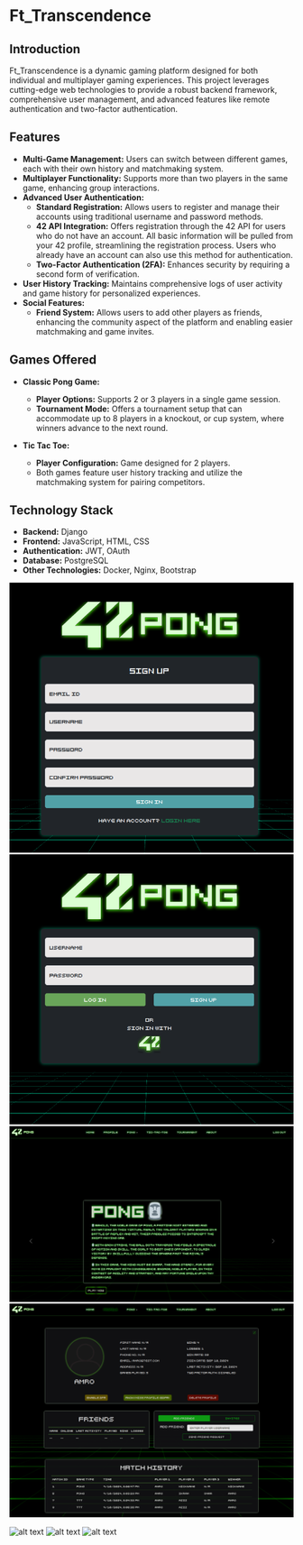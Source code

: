 # Ft_Transcendence

## Introduction

Ft_Transcendence is a dynamic gaming platform designed for both individual and multiplayer gaming experiences. This project leverages cutting-edge web technologies to provide a robust backend framework, comprehensive user management, and advanced features like remote authentication and two-factor authentication.

## Features

- **Multi-Game Management:** Users can switch between different games, each with their own history and matchmaking system.
- **Multiplayer Functionality:** Supports more than two players in the same game, enhancing group interactions.
- **Advanced User Authentication:**
  - **Standard Registration:** Allows users to register and manage their accounts using traditional username and password methods.
  - **42 API Integration:** Offers registration through the 42 API for users who do not have an account. All basic information will be pulled from your 42 profile, streamlining the registration process. Users who already have an account can also use this method for authentication.
  - **Two-Factor Authentication (2FA):** Enhances security by requiring a second form of verification.
- **User History Tracking:** Maintains comprehensive logs of user activity and game history for personalized experiences.
- **Social Features:**
  - **Friend System:** Allows users to add other players as friends, enhancing the community aspect of the platform and enabling easier matchmaking and game invites.

## Games Offered

- **Classic Pong Game:**
  - **Player Options:** Supports 2 or 3 players in a single game session.
  - **Tournament Mode:** Offers a tournament setup that can accommodate up to 8 players in a knockout, or cup system, where winners advance to the next round.

- **Tic Tac Toe:**
  - **Player Configuration:** Game designed for 2 players.
  - Both games feature user history tracking and utilize the matchmaking system for pairing competitors.

## Technology Stack

- **Backend:** Django
- **Frontend:** JavaScript, HTML, CSS
- **Authentication:** JWT, OAuth
- **Database:** PostgreSQL
- **Other Technologies:** Docker, Nginx, Bootstrap


![alt text](<src/backend/staticfiles/Screenshot from 2024-09-10 19-59-07.png>) 
![alt text](<src/backend/staticfiles/Screenshot from 2024-09-10 19-59-17.png>) 
![alt text](<src/backend/staticfiles/Screenshot from 2024-09-10 20-00-16.png>) 
![alt text](<src/backend/staticfiles/Screenshot from 2024-09-10 20-06-55.png>)



![alt text](<src/backend/staticfiles/Screencast from 2024-09-10 20-02-08(2).gif>) 
![alt text](<src/backend/staticfiles/Screencast from 2024-09-10 20-03-28.gif>)
![alt text](<src/backend/staticfiles/Screencast from 2024-09-10 20-05-32(1).gif>)